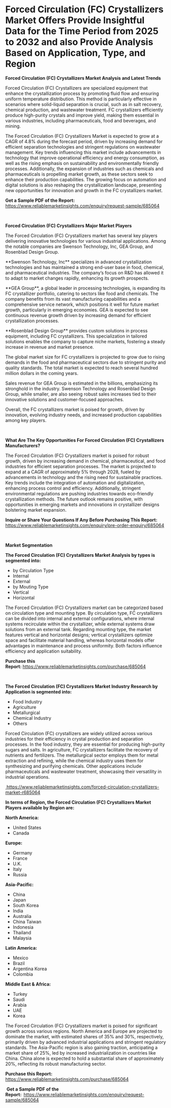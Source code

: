 <p><h1>Forced Circulation (FC) Crystallizers Market Offers Provide Insightful Data for the Time Period from 2025 to 2032 and also Provide Analysis Based on Application, Type, and Region</h1></p><p><strong>Forced Circulation (FC) Crystallizers Market Analysis and Latest Trends</strong></p>
<p><p>Forced Circulation (FC) Crystallizers are specialized equipment that enhance the crystallization process by promoting fluid flow and ensuring uniform temperature distribution. This method is particularly effective in scenarios where solid-liquid separation is crucial, such as in salt recovery, chemical production, and wastewater treatment. FC crystallizers efficiently produce high-purity crystals and improve yield, making them essential in various industries, including pharmaceuticals, food and beverages, and mining.</p><p>The Forced Circulation (FC) Crystallizers Market is expected to grow at a CAGR of 4.8% during the forecast period, driven by increasing demand for efficient separation technologies and stringent regulations on wastewater management. Key trends influencing this market include advancements in technology that improve operational efficiency and energy consumption, as well as the rising emphasis on sustainability and environmentally friendly processes. Additionally, the expansion of industries such as chemicals and pharmaceuticals is propelling market growth, as these sectors seek to enhance their production capabilities. The growing focus on automation and digital solutions is also reshaping the crystallization landscape, presenting new opportunities for innovation and growth in the FC crystallizers market.</p></p>
<p><strong>Get a Sample PDF of the Report:&nbsp;</strong> <a href="https://www.reliablemarketinsights.com/enquiry/request-sample/685064?utm_campaign=3218&utm_medium=2&utm_source=Github&utm_content=ia&utm_term=12042025&utm_id=forced-circulation-fc-crystallizers">https://www.reliablemarketinsights.com/enquiry/request-sample/685064</a></p>
<p>&nbsp;</p>
<p><strong>Forced Circulation (FC) Crystallizers Major Market Players</strong></p>
<p><p>The Forced Circulation (FC) Crystallizers market has several key players delivering innovative technologies for various industrial applications. Among the notable companies are Swenson Technology, Inc, GEA Group, and Rosenblad Design Group.</p><p>**Swenson Technology, Inc** specializes in advanced crystallization technologies and has maintained a strong end-user base in food, chemical, and pharmaceutical industries. The company’s focus on R&D has allowed it to adapt to market changes rapidly, enhancing its growth prospects.</p><p>**GEA Group**, a global leader in processing technologies, is expanding its FC crystallizer portfolio, catering to sectors like food and chemicals. The company benefits from its vast manufacturing capabilities and a comprehensive service network, which positions it well for future market growth, particularly in emerging economies. GEA is expected to see continuous revenue growth driven by increasing demand for efficient crystallization processes.</p><p>**Rosenblad Design Group** provides custom solutions in process equipment, including FC crystallizers. This specialization in tailored solutions enables the company to capture niche markets, fostering a steady increase in revenue and market presence.</p><p>The global market size for FC crystallizers is projected to grow due to rising demands in the food and pharmaceutical sectors due to stringent purity and quality standards. The total market is expected to reach several hundred million dollars in the coming years. </p><p>Sales revenue for GEA Group is estimated in the billions, emphasizing its stronghold in the industry. Swenson Technology and Rosenblad Design Group, while smaller, are also seeing robust sales increases tied to their innovative solutions and customer-focused approaches.</p><p>Overall, the FC crystallizers market is poised for growth, driven by innovation, evolving industry needs, and increased production capabilities among key players.</p></p>
<p>&nbsp;</p>
<p><strong>What Are The Key Opportunities For Forced Circulation (FC) Crystallizers Manufacturers?</strong></p>
<p><p>The Forced Circulation (FC) Crystallizers market is poised for robust growth, driven by increasing demand in chemical, pharmaceutical, and food industries for efficient separation processes. The market is projected to expand at a CAGR of approximately 5% through 2028, fueled by advancements in technology and the rising need for sustainable practices. Key trends include the integration of automation and digitalization, enhancing process control and efficiency. Additionally, stringent environmental regulations are pushing industries towards eco-friendly crystallization methods. The future outlook remains positive, with opportunities in emerging markets and innovations in crystallizer designs bolstering market expansion.</p></p>
<p><strong>Inquire or Share Your Questions If Any Before Purchasing This Report:</strong> <a href="https://www.reliablemarketinsights.com/enquiry/pre-order-enquiry/685064?utm_campaign=3218&utm_medium=2&utm_source=Github&utm_content=ia&utm_term=12042025&utm_id=forced-circulation-fc-crystallizers">https://www.reliablemarketinsights.com/enquiry/pre-order-enquiry/685064</a></p>
<p>&nbsp;</p>
<p><strong>Market Segmentation</strong></p>
<p><strong>The Forced Circulation (FC) Crystallizers Market Analysis by types is segmented into:</strong></p>
<p><ul><li>by Circulation Type</li><li>Internal</li><li>External</li><li>by Mouting Type</li><li>Vertical</li><li>Horizontal</li></ul></p>
<p><p>The Forced Circulation (FC) Crystallizers market can be categorized based on circulation type and mounting type. By circulation type, FC crystallizers can be divided into internal and external configurations, where internal systems recirculate within the crystallizer, while external systems draw solutions from an external tank. Regarding mounting type, the market features vertical and horizontal designs; vertical crystallizers optimize space and facilitate material handling, whereas horizontal models offer advantages in maintenance and process uniformity. Both factors influence efficiency and application suitability.</p></p>
<p><strong>Purchase this Report:&nbsp;</strong><a href="https://www.reliablemarketinsights.com/purchase/685064?utm_campaign=3218&utm_medium=2&utm_source=Github&utm_content=ia&utm_term=12042025&utm_id=forced-circulation-fc-crystallizers">https://www.reliablemarketinsights.com/purchase/685064</a></p>
<p>&nbsp;</p>
<p><strong>The Forced Circulation (FC) Crystallizers Market Industry Research by Application is segmented into:</strong></p>
<p><ul><li>Food Industry</li><li>Agriculture</li><li>Metallurgical</li><li>Chemical Industry</li><li>Others</li></ul></p>
<p><p>Forced Circulation (FC) crystallizers are widely utilized across various industries for their efficiency in crystal production and separation processes. In the food industry, they are essential for producing high-purity sugars and salts. In agriculture, FC crystallizers facilitate the recovery of nutrients and fertilizers. The metallurgical sector employs them for metal extraction and refining, while the chemical industry uses them for synthesizing and purifying chemicals. Other applications include pharmaceuticals and wastewater treatment, showcasing their versatility in industrial operations.</p></p>
<p><a href="https://www.reliablemarketinsights.com/forced-circulation-crystallizers-market-r685064?utm_campaign=3218&utm_medium=2&utm_source=Github&utm_content=ia&utm_term=12042025&utm_id=forced-circulation-fc-crystallizers">&nbsp;https://www.reliablemarketinsights.com/forced-circulation-crystallizers-market-r685064</a></p>
<p><strong>In terms of Region, the Forced Circulation (FC) Crystallizers Market Players available by Region are:</strong></p>
<p>
    <p> <strong> North America: </strong>
        <ul>
            <li>United States</li>
            <li>Canada</li>
        </ul>
        </p> 
    <p> <strong> Europe: </strong>
        <ul>
            <li>Germany</li>
            <li>France</li>
            <li>U.K.</li>
            <li>Italy</li>
            <li>Russia</li>
        </ul>
        </p> 
    <p> <strong> Asia-Pacific: </strong>
        <ul>
            <li>China</li>
            <li>Japan</li>
            <li>South Korea</li>
            <li>India</li>
            <li>Australia</li>
            <li>China Taiwan</li>
            <li>Indonesia</li>
            <li>Thailand</li>
            <li>Malaysia</li>
        </ul>
        </p> 
    <p> <strong> Latin America: </strong>
        <ul>
            <li>Mexico</li>
            <li>Brazil</li>
            <li>Argentina Korea</li>
            <li>Colombia</li>
        </ul>
        </p> 
    <p> <strong> Middle East & Africa: </strong>
        <ul>
            <li>Turkey</li>
            <li>Saudi</li>
            <li>Arabia</li>
            <li>UAE</li>
            <li>Korea</li>
        </ul>
    </p>
    </p>
<p><p>The Forced Circulation (FC) Crystallizers market is poised for significant growth across various regions. North America and Europe are projected to dominate the market, with estimated shares of 35% and 30%, respectively, primarily driven by advanced industrial applications and stringent regulatory standards. The Asia-Pacific region is also gaining traction, anticipating a market share of 25%, led by increased industrialization in countries like China. China alone is expected to hold a substantial share of approximately 20%, reflecting its robust manufacturing sector.</p></p>
<p><strong>Purchase this Report: </strong><a href="https://www.reliablemarketinsights.com/purchase/685064?utm_campaign=3218&utm_medium=2&utm_source=Github&utm_content=ia&utm_term=12042025&utm_id=forced-circulation-fc-crystallizers">https://www.reliablemarketinsights.com/purchase/685064</a></p>
<p>&nbsp;<strong>Get a Sample PDF of the Report:&nbsp;&nbsp;</strong><a href="https://www.reliablemarketinsights.com/enquiry/request-sample/685064?utm_campaign=3218&utm_medium=2&utm_source=Github&utm_content=ia&utm_term=12042025&utm_id=forced-circulation-fc-crystallizers">https://www.reliablemarketinsights.com/enquiry/request-sample/685064</a></p>
<p><strong></strong></p>
<p><p></p><p></p><p></p></p>